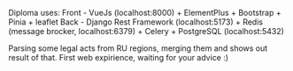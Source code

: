 Diploma uses:
Front - VueJs (localhost:8000) + ElementPlus + Bootstrap + Pinia + leaflet
Back - Django Rest Framework (localhost:5173) + Redis (message brocker, localhost:6379) + Celery + PostgreSQL (localhost:5432)

Parsing some legal acts from RU regions, merging them and shows out result of that.
First web expirience, waiting for your advice :)
